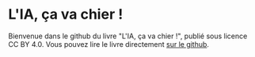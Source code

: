 # L'IA, ça va chier !

Bienvenue dans le github du livre "L'IA, ça va chier !", publié sous licence CC BY 4.0.
Vous pouvez lire le livre directement [sur le github](1-L'or.md).